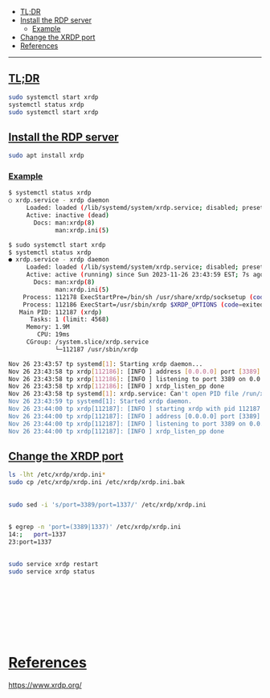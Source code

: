 - [TL;DR](#tldr)
- [Install the RDP server](#install-the-rdp-server)
   - [Example](#example)
- [Change the XRDP port](#change-the-xrdp-port)
- [References](#references)

-------------------------------------------

## [TL;DR](#tldr)
```sh
sudo systemctl start xrdp
systemctl status xrdp
sudo systemctl start xrdp
```

## [Install the RDP server](#install-the-rdp-server)
```sh
sudo apt install xrdp
```

### [Example](#example)
```sh
$ systemctl status xrdp
○ xrdp.service - xrdp daemon
     Loaded: loaded (/lib/systemd/system/xrdp.service; disabled; preset: disabled)
     Active: inactive (dead)
       Docs: man:xrdp(8)
             man:xrdp.ini(5)

$ sudo systemctl start xrdp
$ systemctl status xrdp    
● xrdp.service - xrdp daemon
     Loaded: loaded (/lib/systemd/system/xrdp.service; disabled; preset: disabled)
     Active: active (running) since Sun 2023-11-26 23:43:59 EST; 7s ago
       Docs: man:xrdp(8)
             man:xrdp.ini(5)
    Process: 112178 ExecStartPre=/bin/sh /usr/share/xrdp/socksetup (code=exited, status=0/SUCCESS)
    Process: 112186 ExecStart=/usr/sbin/xrdp $XRDP_OPTIONS (code=exited, status=0/SUCCESS)
   Main PID: 112187 (xrdp)
      Tasks: 1 (limit: 4568)
     Memory: 1.9M
        CPU: 19ms
     CGroup: /system.slice/xrdp.service
             └─112187 /usr/sbin/xrdp

Nov 26 23:43:57 tp systemd[1]: Starting xrdp daemon...
Nov 26 23:43:58 tp xrdp[112186]: [INFO ] address [0.0.0.0] port [3389] mode 1
Nov 26 23:43:58 tp xrdp[112186]: [INFO ] listening to port 3389 on 0.0.0.0
Nov 26 23:43:58 tp xrdp[112186]: [INFO ] xrdp_listen_pp done
Nov 26 23:43:58 tp systemd[1]: xrdp.service: Can't open PID file /run/xrdp/xrdp.pid (yet?) after start: Operation >
Nov 26 23:43:59 tp systemd[1]: Started xrdp daemon.
Nov 26 23:44:00 tp xrdp[112187]: [INFO ] starting xrdp with pid 112187
Nov 26 23:44:00 tp xrdp[112187]: [INFO ] address [0.0.0.0] port [3389] mode 1
Nov 26 23:44:00 tp xrdp[112187]: [INFO ] listening to port 3389 on 0.0.0.0
Nov 26 23:44:00 tp xrdp[112187]: [INFO ] xrdp_listen_pp done
```

## [Change the XRDP port](#change-the-xrdp-port)
```sh
ls -lht /etc/xrdp/xrdp.ini*
sudo cp /etc/xrdp/xrdp.ini /etc/xrdp/xrdp.ini.bak
```

## 
```sh
sudo sed -i 's/port=3389/port=1337/' /etc/xrdp/xrdp.ini
```

## 
```sh
$ egrep -n 'port=(3389|1337)' /etc/xrdp/xrdp.ini
14:;   port=1337
23:port=1337
```

## 
```sh
sudo service xrdp restart
sudo service xrdp status
```

## 
```sh

```

## 
```sh

```

## 
```sh

```

## 
```sh

```

# [References](#references-1)

https://www.xrdp.org/